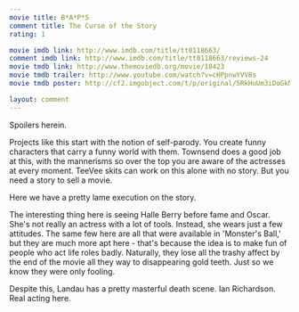 ```yaml
---
movie title: B*A*P*S
comment title: The Curse of the Story
rating: 1

movie imdb link: http://www.imdb.com/title/tt0118663/
comment imdb link: http://www.imdb.com/title/tt0118663/reviews-24
movie tmdb link: http://www.themoviedb.org/movie/18423
movie tmdb trailer: http://www.youtube.com/watch?v=cHPpnwYVV8s
movie tmdb poster: http://cf2.imgobject.com/t/p/original/5RkHuUm3iDoGkNEqykemCz6m6wo.jpg

layout: comment
---
```


Spoilers herein.

Projects like this start with the notion of self-parody. You create funny characters that  carry a funny world with them. Townsend does a good job at this, with the mannerisms  so over the top you are aware of the actresses at every moment. TeeVee skits can work  on this alone with no story. But you need a story to sell a movie.

Here we have a pretty lame execution on the story.

The interesting thing here is seeing Halle Berry before fame and Oscar. She's not really  an actress with a lot of tools. Instead, she wears just a few attitudes. The same few here  are all that were available in 'Monster's Ball,' but they are much more apt here - that's  because the idea is to make fun of people who act life roles badly. Naturally, they lose all  the trashy affect by the end of the movie all they way to disappearing gold teeth. Just so  we know they were only fooling.

Despite this, Landau has a pretty masterful death scene. Ian Richardson. Real acting  here.